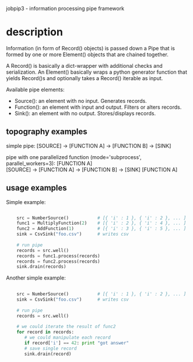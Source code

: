 
jobpip3 - information processing pipe framework



# description

Information (in form of Record() objects) is passed down a Pipe that is
formed by one or more Element() objects that are chained together.

A Record() is basically a dict-wrapper with additional checks and serialization.
An Element() basically wraps a python generator function that yields Record()s 
and optionally takes a Record() iterable as input.

Available pipe elements:
- Source(): an element with no input. Generates records.
- Function(): an element with input and output. Filters or alters records.
- Sink(): an element with no output. Stores/displays records.




## topography examples

simple pipe:
[SOURCE] -> [FUNCTION A] -> [FUNCTION B] -> [SINK]


pipe with one parallelized function (mode='subprocess', parallel_workers=3):
            [FUNCTION A]            
[SOURCE] -> [FUNCTION A] -> [FUNCTION B] -> [SINK]
            [FUNCTION A]



## usage examples

Simple example:

```python

    src = NumberSource()           # [{ 'i' : 1 }, { 'i' : 2 }, ... ]
    func1 = MultiplyFunction(2)    # [{ 'i' : 2 }, { 'i' : 4 }, ... ] 
    func2 = AddFunction(1)         # [{ 'i' : 3 }, { 'i' : 5 }, ... ]
    sink = CsvSink("foo.csv")      # writes csv
    
    # run pipe
    records = src.well()
    records = func1.process(records)
    records = func2.process(records)
    sink.drain(records)
```        

Another simple example:

```python
    
    src = NumberSource()           # [{ 'i' : 1 }, { 'i' : 2 }, ... ]
    sink = CsvSink("foo.csv")      # writes csv
    
    # run pipe
    records = src.well()
    
    # we could iterate the result of func2
    for record in records:
       # we could manipulate each record
       if record['i'] == 42: print "got answer"
       # save single record
       sink.drain(record)
```
